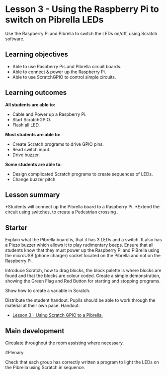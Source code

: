 # Lesson 3 - Using the Raspberry Pi to switch on Pibrella LEDs

Use the Raspberry Pi and Pibrella to switch the LEDs on/off, using Scratch software.

## Learning objectives

- Able to use Raspberry Pis and Pibrella circuit boards.
- Able to connect & power up the Raspberry Pi.
- Able to use ScratchGPIO to control simple circuits.

## Learning outcomes

**All students are able to:**

* Cable and Power up a Raspberry Pi.
* Start ScratchGPIO.
* Flash all LED.

**Most students are able to:**

* Create Scratch programs to drive GPIO pins.
* Read switch input.
* Drive buzzer.

**Some students are able to:**

* Design complicated Scratch programs to create sequences of LEDs.
* Change buzzer pitch.


## Lesson summary

*Students will connect up the Pibrella board to a Raspberry Pi.
*Extend the circuit using switches, to create a Pedestrian crossing .

## Starter

Explain what the Pibrella board is, that it has 3 LEDs and a switch. It also has a Piezo buzzer which allows it to play rudimentary beeps. Ensure that all students know that they must power up the Raspberry Pi and PiBrella using the microUSB (phone charger) socket located on the Pibrella and not on the Raspberry Pi.

Introduce Scratch, how to drag blocks, the block palette is where blocks are found and that the blocks are colour coded. Create a simple demonstration, showing the Green Flag and Red Button for starting and stopping programs.

Show how to create a variable in Scratch.

Distribute the student handout. Pupils should be able to work through the material at their own pace.
Handout:
- [Lesson 3 - Using Scratch GPIO to a Pibrella.](lesson3-handout.md)


## Main development

Circulate throughout the room assisting where necessary.

#Plenary

Check that each group has correctly written a program to light the LEDs on the Pibrella using Scratch in sequence.
